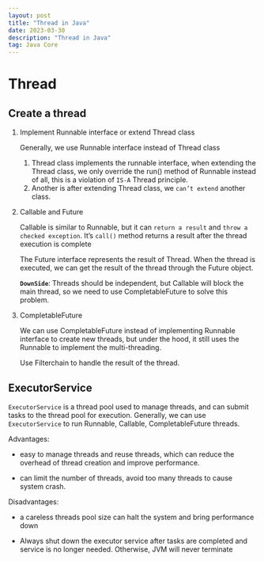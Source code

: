 ```yaml
---
layout: post
title: "Thread in Java"
date: 2023-03-30
description: "Thread in Java"
tag: Java Core
---
```


# Thread

## Create a thread

1. Implement Runnable interface or extend Thread class

   Generally, we use Runnable interface instead of Thread class

   1. Thread class implements the runnable interface, when extending the Thread class, we only override the run() method of Runnable instead of all, this is a violation of `IS-A` Thread principle.
   2. Another is after extending Thread class, we `can’t extend` another class.

2. Callable and Future

   Callable is similar to Runnable, but it can `return a result` and `throw a checked exception`. It’s `call()` method returns a result after the thread execution is complete

   The Future interface represents the result of Thread. When the thread is executed, we can get the result of the thread through the Future object.

   **`DownSide`**: Threads should be independent, but Callable will block the main thread, so we need to use CompletableFuture to solve this problem.

3. CompletableFuture

   We can use CompletableFuture instead of implementing
   Runnable interface to create new threads, but under the hood, it still uses the Runnable to implement the multi-threading.

   Use Filterchain to handle the result of the thread.

## ExecutorService

`ExecutorService` is a thread pool used to manage threads, and can submit tasks to the thread pool for execution. Generally, we can use `ExecutorService` to run Runnable, Callable, CompletableFuture threads.

Advantages:

- easy to manage threads and reuse threads, which can reduce the overhead of thread creation and improve performance.

- can limit the number of threads, avoid too many threads to cause system crash.

Disadvantages:

- a careless threads pool size can halt the system and bring performance down

- Always shut down the executor service after tasks are completed and service is no longer needed. Otherwise, JVM will never terminate
